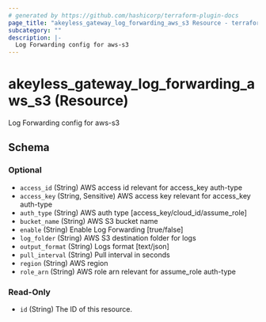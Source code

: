 ```yaml
---
# generated by https://github.com/hashicorp/terraform-plugin-docs
page_title: "akeyless_gateway_log_forwarding_aws_s3 Resource - terraform-provider-akeyless"
subcategory: ""
description: |-
  Log Forwarding config for aws-s3
---
```


# akeyless_gateway_log_forwarding_aws_s3 (Resource)

Log Forwarding config for aws-s3



<!-- schema generated by tfplugindocs -->
## Schema

### Optional

- `access_id` (String) AWS access id relevant for access_key auth-type
- `access_key` (String, Sensitive) AWS access key relevant for access_key auth-type
- `auth_type` (String) AWS auth type [access_key/cloud_id/assume_role]
- `bucket_name` (String) AWS S3 bucket name
- `enable` (String) Enable Log Forwarding [true/false]
- `log_folder` (String) AWS S3 destination folder for logs
- `output_format` (String) Logs format [text/json]
- `pull_interval` (String) Pull interval in seconds
- `region` (String) AWS region
- `role_arn` (String) AWS role arn relevant for assume_role auth-type

### Read-Only

- `id` (String) The ID of this resource.


